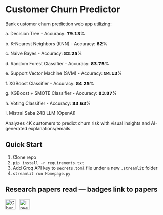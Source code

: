 # Customer Churn Predictor

Bank customer churn prediction web app utilizing:

a. Decision Tree - Accuracy: 𝟳𝟵.𝟭𝟯%

b. K-Nearest Neighbors (KNN) - Accuracy: 𝟴𝟮%

c. Naive Bayes - Accuracy: 𝟴𝟮.𝟮𝟱%

d. Random Forest Classifier - Accuracy: 𝟴𝟯.𝟳𝟱%

e. Support Vector Machine (SVM) - Accuracy: 𝟴𝟰.𝟭𝟯%

f. XGBoost Classifier - Accuracy: 𝟴𝟰.𝟮𝟱%

g. XGBoost + SMOTE Classifier - Accuracy: 𝟴𝟯.𝟴𝟳%

h. Voting Classifier - Accuracy: 𝟴𝟯.𝟲𝟯%

i. Mistral Saba 24B LLM [OpenAI]  

Analyzes 4K customers to predict churn risk with visual insights and AI-generated explanations/emails.

## Quick Start
1. Clone repo  
2. `pip install -r requirements.txt`  
3. Add Groq API key to `secrets.toml` file under a new `.streamlit` folder  
4. `streamlit run Homepage.py`

## Research papers read — badges link to papers
<div style="display: flex; gap: 12px; align-items: center; margin: 15px 0;">
  <a href="https://www.researchgate.net/publication/340855263_Churning_of_Bank_Customers_Using_Supervised_Learning" style="text-decoration: none;">
    <img src="https://img.shields.io/badge/ResearchGate-00CCB?style=flat-square&logo=researchgate&logoColor=white&labelWidth=30&height=38" alt="Churning of Bank Customers Using Supervised Learning" style="height:32px;">
  </a>
  
  <a href="https://www.sciencedirect.com/science/article/pii/S2666764923000401" style="text-decoration: none;">
    <img src="https://img.shields.io/badge/ScienceDirect-F16521?style=flat-square&logo=Etsy&logoColor=white&labelWidth=30&height=38" alt="Investigating customer churn in banking: a machine learning approach and visualization app for data science and management" style="height:32px;">
  </a>
</div>
